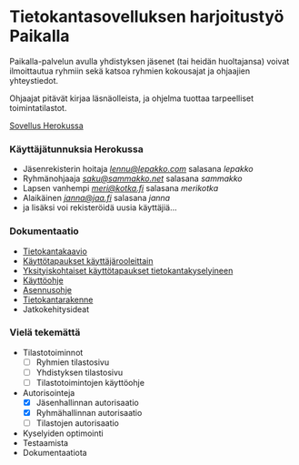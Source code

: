 # Tietokantasovelluksen harjoitustyö Paikalla

Paikalla-palvelun avulla yhdistyksen jäsenet (tai heidän huoltajansa) voivat ilmoittautua ryhmiin sekä katsoa ryhmien kokousajat ja ohjaajien yhteystiedot.

Ohjaajat pitävät kirjaa läsnäolleista, ja ohjelma tuottaa tarpeelliset toimintatilastot.

[Sovellus Herokussa](https://olenpaikalla.herokuapp.com)

### Käyttäjätunnuksia Herokussa
- Jäsenrekisterin hoitaja *lennu@lepakko.com* salasana *lepakko*
- Ryhmänohjaaja *saku@sammakko.net* salasana *sammakko*
- Lapsen vanhempi *meri@kotka.fi* salasana *merikotka*
- Alaikäinen *janna@jaa.fi* salasana *janna*
- ja lisäksi voi rekisteröidä uusia käyttäjiä...


### Dokumentaatio
- [Tietokantakaavio](documentation/tietokantakaavio.svg)
- [Käyttötapaukset käyttäjärooleittain](documentation/kayttotapaukset.md)
- [Yksityiskohtaiset käyttötapaukset tietokantakyselyineen](documentation/kyselyt.md)
- [Käyttöohje](documentation/kayttoohje.md)
- [Asennusohje](documentation/asennus.md)
- [Tietokantarakenne](documentation/tietokantarakenne.md)
- Jatkokehitysideat

### Vielä tekemättä
- Tilastotoiminnot
  - [ ] Ryhmien tilastosivu
  - [ ] Yhdistyksen tilastosivu
  - [ ] Tilastotoimintojen käyttöohje
- Autorisointeja
  - [x] Jäsenhallinnan autorisaatio
  - [x] Ryhmähallinnan autorisaatio
  - [ ] Tilastojen autorisaatio
- Kyselyiden optimointi
- Testaamista
- Dokumentaatiota
